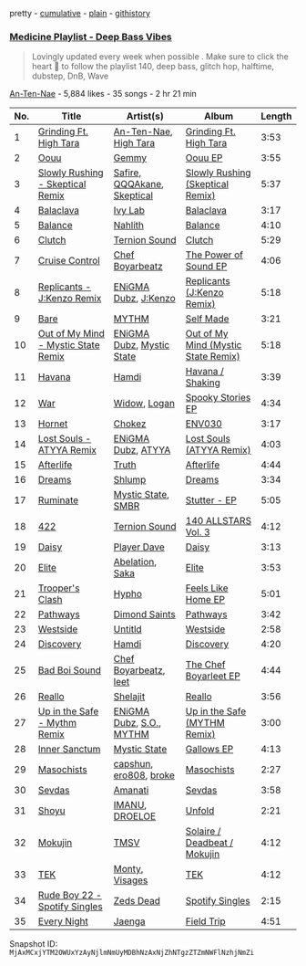 pretty - [cumulative](/playlists/cumulative/4ugml2yTfIJzuEpytnzJYP.md) - [plain](/playlists/plain/4ugml2yTfIJzuEpytnzJYP) - [githistory](https://github.githistory.xyz/mackorone/spotify-playlist-archive/blob/main/playlists/plain/4ugml2yTfIJzuEpytnzJYP)

### [Medicine Playlist \-  Deep Bass Vibes](https://open.spotify.com/playlist/4ugml2yTfIJzuEpytnzJYP)

> Lovingly updated every week when possible \.  Make sure to click the heart 💓 to follow the playlist 140, deep bass,  glitch hop,  halftime, dubstep, DnB, Wave

[An\-Ten\-Nae](https://open.spotify.com/user/124011761) - 5,884 likes - 35 songs - 2 hr 21 min

| No. | Title | Artist(s) | Album | Length |
|---|---|---|---|---|
| 1 | [Grinding Ft\. High Tara](https://open.spotify.com/track/4IPxS7dJ0SA53mtPFsLp9Y) | [An\-Ten\-Nae](https://open.spotify.com/artist/60WU0oNpF372dzVGDe4BcV), [High Tara](https://open.spotify.com/artist/3AY3TKMf77gAK03Y2yPlOI) | [Grinding Ft\. High Tara](https://open.spotify.com/album/252OND8QbuRLZHoLs3FWVa) | 3:53 |
| 2 | [Oouu](https://open.spotify.com/track/39aFaLgU1R3ljrkU5GAZZI) | [Gemmy](https://open.spotify.com/artist/0ub2efHY8zSD5KAWJDoNME) | [Oouu EP](https://open.spotify.com/album/3XuLYLkWUFqqezowe6TIXd) | 3:55 |
| 3 | [Slowly Rushing \- Skeptical Remix](https://open.spotify.com/track/6gnuTvpniPrNozazUBdqMa) | [Safire](https://open.spotify.com/artist/0RUdbVM6eQL5oCoh6VHTDB), [QQQAkane](https://open.spotify.com/artist/5rfKOiv8w7Cgx5QRj7NHVs), [Skeptical](https://open.spotify.com/artist/28ee6rnxMl8AqwcroPfivP) | [Slowly Rushing \(Skeptical Remix\)](https://open.spotify.com/album/59NevdqPmiDXvvxSSxN0t1) | 5:37 |
| 4 | [Balaclava](https://open.spotify.com/track/1eAkkYLE0xkfwp0kXVX38R) | [Ivy Lab](https://open.spotify.com/artist/3VXCvo9Sr0hbZ4mk6VOKBs) | [Balaclava](https://open.spotify.com/album/3dXuQqB5pNyH2GweiRzTDp) | 3:17 |
| 5 | [Balance](https://open.spotify.com/track/4EMwRAupQ2Sn3lTzc7dYXk) | [Nahlith](https://open.spotify.com/artist/0gKRNAatXm1v7V34aoWyFJ) | [Balance](https://open.spotify.com/album/5DOzIJtdvM8dfnS5LarNHk) | 4:10 |
| 6 | [Clutch](https://open.spotify.com/track/2AtaNnfoySsOMA1etPWAa7) | [Ternion Sound](https://open.spotify.com/artist/5sZGZj7wvhCwlG6KBvG90a) | [Clutch](https://open.spotify.com/album/7qnWKWKXZ62wPIVMkVk5wZ) | 5:29 |
| 7 | [Cruise Control](https://open.spotify.com/track/1SAv0E7nYW6hnP13HRWIFF) | [Chef Boyarbeatz](https://open.spotify.com/artist/7nSk3iFPogRCOokrMliejt) | [The Power of Sound EP](https://open.spotify.com/album/5g3x8ghArJk8epL0R5NWj4) | 4:06 |
| 8 | [Replicants \- J:Kenzo Remix](https://open.spotify.com/track/6oOSSVjIuD05mzC5fIDTlc) | [ENiGMA Dubz](https://open.spotify.com/artist/7ygSJBM6sZ0vXGJvjnL1V5), [J:Kenzo](https://open.spotify.com/artist/2vnlhEYTh2K1O3NZE2ONiz) | [Replicants \(J:Kenzo Remix\)](https://open.spotify.com/album/0bX0KGunfUX7hriWuf0Fe1) | 5:18 |
| 9 | [Bare](https://open.spotify.com/track/2WNHFVcNMOmdQAaWNa1f8E) | [MYTHM](https://open.spotify.com/artist/5OC3ZSef1PDix2FZaXLial) | [Self Made](https://open.spotify.com/album/5CFZp6HkHrKhjvid0TqLhV) | 3:21 |
| 10 | [Out of My Mind \- Mystic State Remix](https://open.spotify.com/track/20MbJCPtpSHwhr6QXjnHnc) | [ENiGMA Dubz](https://open.spotify.com/artist/7ygSJBM6sZ0vXGJvjnL1V5), [Mystic State](https://open.spotify.com/artist/052KAntc3fhUFwUgewa3Q4) | [Out of My Mind \(Mystic State Remix\)](https://open.spotify.com/album/4yGTCp6nN10zs3nvIYjzDx) | 5:18 |
| 11 | [Havana](https://open.spotify.com/track/2JOuajm5j2G1DBmXxjxgpV) | [Hamdi](https://open.spotify.com/artist/7vvicoei9BbKpZix8qSeLg) | [Havana / Shaking](https://open.spotify.com/album/7un3dvUIOGZmVmNKYGyWGN) | 3:39 |
| 12 | [War](https://open.spotify.com/track/0oyOinzQMX5h9NTLiVRYxR) | [Widow](https://open.spotify.com/artist/2xZXFkZ3aBGqyuhZrmgvse), [Logan](https://open.spotify.com/artist/7uyQOsktLn9VjGJg5KO9Ek) | [Spooky Stories EP](https://open.spotify.com/album/6lCGiwcpQCPuLqv5k3SDfO) | 4:34 |
| 13 | [Hornet](https://open.spotify.com/track/2GKeGRGRGto4KIL2LyObfd) | [Chokez](https://open.spotify.com/artist/2WIUV9Yg8pVjB4odHkZ1La) | [ENV030](https://open.spotify.com/album/3EsWk9DTxXOn8n6rCXoM40) | 3:17 |
| 14 | [Lost Souls \- ATYYA Remix](https://open.spotify.com/track/60KhEnHybUOC0a0ziqR9Yb) | [ENiGMA Dubz](https://open.spotify.com/artist/7ygSJBM6sZ0vXGJvjnL1V5), [ATYYA](https://open.spotify.com/artist/36NAuk7D3nO0JFfgZf3XI7) | [Lost Souls \(ATYYA Remix\)](https://open.spotify.com/album/09yEzA91373rOjUnxYzrIk) | 4:03 |
| 15 | [Afterlife](https://open.spotify.com/track/2uX9JzpZxul4FNnk87z1zQ) | [Truth](https://open.spotify.com/artist/0ZDCCJSvjcdJZH9hOl1uYc) | [Afterlife](https://open.spotify.com/album/5x2pZCBJeC8XPXdex5MSsu) | 4:44 |
| 16 | [Dreams](https://open.spotify.com/track/6Zdtl56h0h1VmrJKWX1lTU) | [Shlump](https://open.spotify.com/artist/2vdEGASQQlLcmOqlQhYWlN) | [Dreams](https://open.spotify.com/album/1fj98y73pWLncom9XmaftK) | 3:34 |
| 17 | [Ruminate](https://open.spotify.com/track/7wqq6vKvzbaTYFZ4QUGjic) | [Mystic State](https://open.spotify.com/artist/052KAntc3fhUFwUgewa3Q4), [SMBR](https://open.spotify.com/artist/7afurVeEHZHC1d8LV3wnQQ) | [Stutter \- EP](https://open.spotify.com/album/2ywexsHX1MUToJaByaEYYQ) | 5:05 |
| 18 | [422](https://open.spotify.com/track/4jPhy12lzftn5RFhocn0eb) | [Ternion Sound](https://open.spotify.com/artist/5sZGZj7wvhCwlG6KBvG90a) | [140 ALLSTARS Vol\. 3](https://open.spotify.com/album/6bsB2ByjsiEuGhm482lttz) | 4:12 |
| 19 | [Daisy](https://open.spotify.com/track/6r5HkXJGRfCrbcdYMxGZhM) | [Player Dave](https://open.spotify.com/artist/1rQItbnVgtRiJkTxHRBUc0) | [Daisy](https://open.spotify.com/album/3oZ61a5CcnPYLkMFzCPKPO) | 3:13 |
| 20 | [Elite](https://open.spotify.com/track/3At9iZJpHFkIsVFO4IKe4u) | [Abelation](https://open.spotify.com/artist/3ezpQc6XHKaha2SmkFsEfR), [Saka](https://open.spotify.com/artist/78JjBYPpCRwGwaZff4qQrv) | [Elite](https://open.spotify.com/album/3O6ivFNYkhrVLtEY82PRFM) | 3:53 |
| 21 | [Trooper's Clash](https://open.spotify.com/track/6WhCzDmXwkGloyUYPkw4hK) | [Hypho](https://open.spotify.com/artist/2ODMudAd86RorKe9wTJPs7) | [Feels Like Home EP](https://open.spotify.com/album/1QRustkabNUNqbDBnD56gC) | 5:01 |
| 22 | [Pathways](https://open.spotify.com/track/37MQC1HF0hiApuaSEcq5fl) | [Dimond Saints](https://open.spotify.com/artist/38LWle0ChG6k0UHsOnoO75) | [Pathways](https://open.spotify.com/album/2aIi4kmiK0wipFpm8PJm1l) | 3:42 |
| 23 | [Westside](https://open.spotify.com/track/30Cy1PSV9yWfxJvHki4eob) | [Untitld](https://open.spotify.com/artist/1swZwQrIOqGfjpTrFIXEFd) | [Westside](https://open.spotify.com/album/22PIAiNnlJYM6vevTzMbvD) | 2:58 |
| 24 | [Discovery](https://open.spotify.com/track/1hL68mCCsLmtSJNr1W8HmR) | [Hamdi](https://open.spotify.com/artist/7vvicoei9BbKpZix8qSeLg) | [Discovery](https://open.spotify.com/album/4zPaHY0Q3lKzH151iHPL9A) | 4:20 |
| 25 | [Bad Boi Sound](https://open.spotify.com/track/0S5xkB9hWYPKDrGW4FzXM5) | [Chef Boyarbeatz](https://open.spotify.com/artist/7nSk3iFPogRCOokrMliejt), [leet](https://open.spotify.com/artist/55zsOqeG5Xk57wpvWjOKXo) | [The Chef Boyarleet EP](https://open.spotify.com/album/1rIa8oKcTbtyRQRMnL70Zc) | 4:44 |
| 26 | [Reallo](https://open.spotify.com/track/2O5Z7wPZOlUS3Ux0O9rrfQ) | [Shelajit](https://open.spotify.com/artist/0zunin3sxLeigHfiefKSiL) | [Reallo](https://open.spotify.com/album/7nT1Y6z7tsztUDJ4SACWog) | 3:56 |
| 27 | [Up in the Safe \- Mythm Remix](https://open.spotify.com/track/45UwlxaR2cVemGxdtJpk0D) | [ENiGMA Dubz](https://open.spotify.com/artist/7ygSJBM6sZ0vXGJvjnL1V5), [S.O.](https://open.spotify.com/artist/6nELoJ6eMXfYHX5xocKf33), [MYTHM](https://open.spotify.com/artist/5OC3ZSef1PDix2FZaXLial) | [Up in the Safe \(MYTHM Remix\)](https://open.spotify.com/album/7quwFHbQD0LZZFAR1wuNdH) | 3:00 |
| 28 | [Inner Sanctum](https://open.spotify.com/track/5RZq9CmmzqmaJlodCeXMB6) | [Mystic State](https://open.spotify.com/artist/052KAntc3fhUFwUgewa3Q4) | [Gallows EP](https://open.spotify.com/album/2fZTG3TpT1oyuE9z5bMeV2) | 4:13 |
| 29 | [Masochists](https://open.spotify.com/track/4kcCPJTdg2M0QWVas2Yyoa) | [capshun](https://open.spotify.com/artist/1iHaJ84BqipzAefeXNAsdL), [ero808](https://open.spotify.com/artist/6x9CKUBQ96VjXxKgGE5hIw), [broke](https://open.spotify.com/artist/79sjpbumf3CjvJJI2Jsb2b) | [Masochists](https://open.spotify.com/album/2Jp9VxRciV49zAToW0Cgl8) | 2:27 |
| 30 | [Sevdas](https://open.spotify.com/track/3vomgD5nlh9BZVW1WXalRy) | [Amanati](https://open.spotify.com/artist/7x6YCRAc2k4UAcUNI03ZqM) | [Sevdas](https://open.spotify.com/album/5mcoihBR3961LdtH0WT8yV) | 3:58 |
| 31 | [Shoyu](https://open.spotify.com/track/7ammiC4TKHgMXP8RnccYcA) | [IMANU](https://open.spotify.com/artist/5Y7rFm0tiJTVDzGLMzz0W1), [DROELOE](https://open.spotify.com/artist/0u18Cq5stIQLUoIaULzDmA) | [Unfold](https://open.spotify.com/album/3MWWoyTPwnuhND8LMOAyse) | 2:21 |
| 32 | [Mokujin](https://open.spotify.com/track/0mgQofCRMSeZj7JGt3Np6Z) | [TMSV](https://open.spotify.com/artist/3gy5cNrDadVI5kDFcYgelE) | [Solaire / Deadbeat / Mokujin](https://open.spotify.com/album/2zfEKJmaF6ho0fhQfUvx7b) | 4:12 |
| 33 | [TEK](https://open.spotify.com/track/3tezEIT5xK3CW8fjlSy4ak) | [Monty](https://open.spotify.com/artist/2w5c2l70mYNDdSLifFyZjJ), [Visages](https://open.spotify.com/artist/1QEJm4mWKmrboH7if0CYoL) | [TEK](https://open.spotify.com/album/7C2LDXd3UolHDXVnJE31NI) | 4:12 |
| 34 | [Rude Boy 22 \- Spotify Singles](https://open.spotify.com/track/5nuyCix3R7RUitKPxkqIac) | [Zeds Dead](https://open.spotify.com/artist/67qogtRNI0GjUr8PlaG6Zh) | [Spotify Singles](https://open.spotify.com/album/4SZa061qdVYEZTTqE4DfwS) | 2:15 |
| 35 | [Every Night](https://open.spotify.com/track/0RY3lBN9Xdm8AYNg2KpiVS) | [Jaenga](https://open.spotify.com/artist/6eANYjiwIF3p73lhirhxGI) | [Field Trip](https://open.spotify.com/album/0BUdDTNyrvWWHox3KUCMgd) | 4:51 |

Snapshot ID: `MjAxMCxjYTM2OWUxYzAyNjlmNmUyMDBhNzAxNjZhNTgzZTZmNWFlNzhjNmZi`
